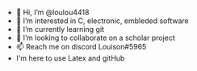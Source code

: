 - 👋 Hi, I’m @loulou4418
- 👀 I’m interested in C, electronic, embleded software
- 🌱 I’m currently learning git
- 💞️ I’m looking to collaborate on a scholar project
- 📫 Reach me on discord Louison#5965
- I'm here to use Latex and gitHub 
